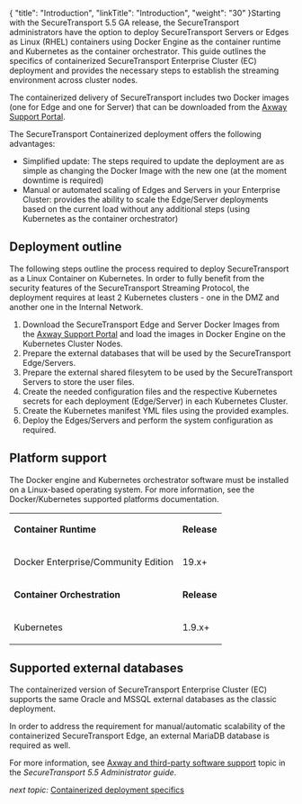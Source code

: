 {
    "title": "Introduction",
    "linkTitle": "Introduction",
    "weight": "30"
}Starting with the SecureTransport 5.5 GA release, the SecureTransport administrators have the option to deploy SecureTransport Servers or Edges as Linux (RHEL) containers using Docker Engine as the container runtime and Kubernetes as the container orchestrator. This guide outlines the specifics of containerized SecureTransport Enterprise Cluster (EC) deployment and provides the necessary steps to establish the streaming environment across cluster nodes.

The containerized delivery of SecureTransport includes two Docker images (one for Edge and one for Server) that can be downloaded from the [Axway Support Portal](https://login.axway.com/auth/realms/Broker/protocol/saml?SAMLRequest=fZFBb8IwDIXv%2FIoq9zYB2rJGpQjGYUhMQ9DtsMuUFgPR2qSLU8b%2B%2FVIYGieOtvyev2enk1NdeUcwKLUak37AyCTrpdPWHtQavlpA67kJhWPSGsW1QIlciRqQ25Jvps9LPggYb4y2utQV8RbzMflIdpFgsYiKMEzicMAeoA9lGIkoiYqkGO2KIomHSbzbbon3dt3tfJwcsYWFQiuUdS02YD6LfBbm%2FREfMh6F78SbOyiphD2rDtY2yCmt9F6qQJy%2BxU9Q6poKl4AaEFWNdGb0Jxh6haQoake6%2BitnUm2l2t8PWFyGkD%2Fl%2BcpfvWxy4k0RwXQUj1phW4PZgDnKEl7Xy38ubJtGG3tDBoqSLO0Y%2BDmtuRyYd537EOK6kGTYHMCAX1YSlPU7aUpvLLOU3r4w6%2F0C&SigAlg=http%3A%2F%2Fwww.w3.org%2F2001%2F04%2Fxmldsig-more%23rsa-sha256&Signature=hslfOjcccysAxCJfOHTk4UfnCsihZVl8k6C0y%2BQajOMA%2FeYdHBcbxK9HR3FxGexFYGRsUIXSOL1udqD%2F6L1LOSWyssWPfvIUwORFIacvo5Dh4pVePBvvot4lQkoC6OILQDjBb209Xw3Mgw%2Bmji%2F%2Fi4ZOqNjriZBKVlhhl%2FYhwvk6JZ8bBqJcsuXLy26UNWbfglEfnP8E4AaqYixQ%2B8kkeECz3MgPqTO4EiiTOm4WKjTzTqoCdoHiBdfwNaa4HjWyKGk5NLXXRBdMG2mh2xrhY9ydLwjwMjblNt9WU0eQZgbgyOh1qpUdHfU0rIKdvPPOXoTQfBYulcqSdxpRURuEzQ%3D%3D&redirect_uri=https%3A%2F%2Fsupport.axway.com%2Fen%2F "Axway Support").

The SecureTransport Containerized deployment offers the following advantages:

-   Simplified update: The steps required to update the deployment are as simple as changing the Docker Image with the new one (at the moment downtime is required)
-   Manual or automated scaling of Edges and Servers in your Enterprise Cluster: provides the ability to scale the Edge/Server deployments based on the current load without any additional steps (using Kubernetes as the container orchestrator)

## Deployment outline

The following steps outline the process required to deploy SecureTransport as a Linux Container on Kubernetes. In order to fully benefit from the security features of the SecureTransport Streaming Protocol, the deployment requires at least 2 Kubernetes clusters - one in the DMZ and another one in the Internal Network.

1.  Download the SecureTransport Edge and Server Docker Images from the [Axway Support Portal](https://login.axway.com/auth/realms/Broker/protocol/saml?SAMLRequest=fZFBb8IwDIXv%2FIoq9zYB2rJGpQjGYUhMQ9DtsMuUFgPR2qSLU8b%2B%2FVIYGieOtvyev2enk1NdeUcwKLUak37AyCTrpdPWHtQavlpA67kJhWPSGsW1QIlciRqQ25Jvps9LPggYb4y2utQV8RbzMflIdpFgsYiKMEzicMAeoA9lGIkoiYqkGO2KIomHSbzbbon3dt3tfJwcsYWFQiuUdS02YD6LfBbm%2FREfMh6F78SbOyiphD2rDtY2yCmt9F6qQJy%2BxU9Q6poKl4AaEFWNdGb0Jxh6haQoake6%2BitnUm2l2t8PWFyGkD%2Fl%2BcpfvWxy4k0RwXQUj1phW4PZgDnKEl7Xy38ubJtGG3tDBoqSLO0Y%2BDmtuRyYd537EOK6kGTYHMCAX1YSlPU7aUpvLLOU3r4w6%2F0C&SigAlg=http%3A%2F%2Fwww.w3.org%2F2001%2F04%2Fxmldsig-more%23rsa-sha256&Signature=hslfOjcccysAxCJfOHTk4UfnCsihZVl8k6C0y%2BQajOMA%2FeYdHBcbxK9HR3FxGexFYGRsUIXSOL1udqD%2F6L1LOSWyssWPfvIUwORFIacvo5Dh4pVePBvvot4lQkoC6OILQDjBb209Xw3Mgw%2Bmji%2F%2Fi4ZOqNjriZBKVlhhl%2FYhwvk6JZ8bBqJcsuXLy26UNWbfglEfnP8E4AaqYixQ%2B8kkeECz3MgPqTO4EiiTOm4WKjTzTqoCdoHiBdfwNaa4HjWyKGk5NLXXRBdMG2mh2xrhY9ydLwjwMjblNt9WU0eQZgbgyOh1qpUdHfU0rIKdvPPOXoTQfBYulcqSdxpRURuEzQ%3D%3D&redirect_uri=https%3A%2F%2Fsupport.axway.com%2Fen%2F "Axway Support") and load the images in Docker Engine on the Kubernetes Cluster Nodes.
2.  Prepare the external databases that will be used by the SecureTransport Edge/Servers.
3.  Prepare the external shared filesytem to be used by the SecureTransport Servers to store the user files.
4.  Create the needed configuration files and the respective Kubernetes secrets for each deployment (Edge/Server) in each Kubernetes Cluster.
5.  Create the Kubernetes manifest YML files using the provided examples.
6.  Deploy the Edges/Servers and perform the system configuration as required.

## Platform support

The Docker engine and Kubernetes orchestrator software must be installed on a Linux-based operating system. For more information, see the Docker/Kubernetes supported platforms documentation.

<table>
   <tbody>
      <tr>
         <td><p><strong>Container Runtime</strong></p>         </td>
         <td><p><strong>Release</strong></p>         </td>
      </tr>
      <tr>
         <td><p>Docker Enterprise/Community Edition</p>         </td>
         <td><p>19.x+</p>         </td>
      </tr>
      <tr>
         <td><p><strong>Container Orchestration</strong></p>         </td>
         <td><strong>Release</strong>         </td>
      </tr>
      <tr>
         <td><p>Kubernetes</p>         </td>
         <td><p>1.9.x+</p>         </td>
      </tr>
   </tbody>
</table>

## Supported external databases

The containerized version of SecureTransport Enterprise Cluster (EC) supports the same Oracle and MSSQL external databases as the classic deployment.

In order to address the requirement for manual/automatic scalability of the containerized SecureTransport Edge, an external MariaDB database is required as well.

For more information, see [Axway and third-party software support](https://docs.axway.com/bundle/SecureTransport_55_AdministratorGuide_allOS_en_HTML5/page/Content/AdministratorsGuide/introduction/r_st_Axway_and_third-party_software_support.htm#database) topic in the <span class="mc-variable axway_variables.Component_Short_Name variable" style="font-style: italic;">SecureTransport</span> <span class="mc-variable axway_variables.Release_Number variable" style="font-style: italic;">5.5</span> *Administrator guide*.

*next topic:* <a href="classic-vs-containerized" class="MCXref xref">Containerized deployment specifics</a>
